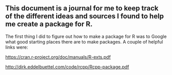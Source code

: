 ## This document is a journal for me to keep track of the different ideas and sources I found to help me create a package for R.

The first thing I did to figure out how to make a package for R was to Google what good starting places there are to make packages. A couple of helpful links were:

https://cran.r-project.org/doc/manuals/R-exts.pdf

http://dirk.eddelbuettel.com/code/rcpp/Rcpp-package.pdf


